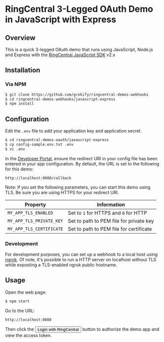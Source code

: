 RingCentral 3-Legged OAuth Demo in JavaScript with Express
==========================================================

## Overview

This is a quick 3-legged OAuth demo that runs using JavaScript, Node.js and Express with the [RingCentral JavaScript SDK](https://github.com/ringcentral/ringcentral-js) v2.x

## Installation

### Via NPM

```bash
$ git clone https://github.com/grokify/ringcentral-demos-webhooks
$ cd ringcentral-demos-webhooks/javascript-express
$ npm install
```

## Configuration

Edit the `.env` file to add your application key and application secret.

```bash
$ cd ringcentral-demos-oauth/javascript-express
$ cp config-sample.env.txt .env
$ vi .env
```

In the [Developer Portal](http://developer.ringcentral.com/), ensure the redirect URI in your config file has been entered in your app configuration. By default, the URL is set to the following for this demo:

```
http://localhost:8080/callback
```

Note: If you set the following parameters, you can start this demo using TLS. Be sure you are using HTTPS for your redirect URI.

| Property | Information |
|----------|-------------|
| `MY_APP_TLS_ENABLED` | Set to `1` for HTTPS and `0` for HTTP |
| `MY_APP_TLS_PRIVATE_KEY` | Set to path to PEM file for private key |
| `MY_APP_TLS_CERTIFICATE` | Set to path to PEM file for certificate |

### Development

For development purposes, you can set up a webhook to a local host using [ngrok](https://ngrok.com/). Of note, it's possible to run a HTTP server on localhost without TLS while exposting a TLS-enabled ngrok public hostname.

## Usage

Open the web page:

```bash
$ npm start
```

Go to the URL:

```
http://localhost:8080
````

Then click the <input type="button" value="Login with RingCentral"> button to authorize the demo app and view the access token.
